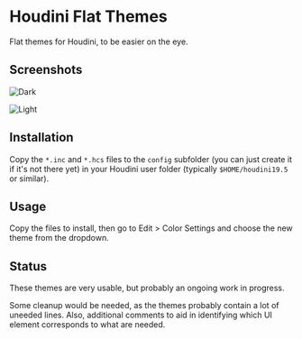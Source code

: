 # Houdini Flat Themes

Flat themes for Houdini, to be easier on the eye.

## Screenshots

![Dark](./screenshots/dark.png)

![Light](./screenshots/light.png)



## Installation

Copy the `*.inc` and `*.hcs` files to the `config` subfolder (you can just create it if it's not there yet) in your Houdini user folder (typically `$HOME/houdini19.5` or similar). 

## Usage

Copy the files to install, then go to Edit > Color Settings and choose the new theme from the dropdown.

## Status

These themes are very usable, but probably an ongoing work in progress.

Some cleanup would be needed, as the themes probably contain a lot of uneeded lines. Also, additional comments to aid in identifying which UI element corresponds to what are needed.
